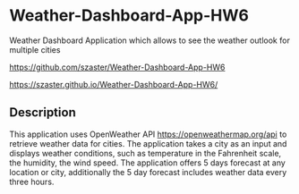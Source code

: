 # Weather-Dashboard-App-HW6
Weather Dashboard Application which allows to see the weather outlook for multiple cities

https://github.com/szaster/Weather-Dashboard-App-HW6

https://szaster.github.io/Weather-Dashboard-App-HW6/


## Description

This application uses OpenWeather API https://openweathermap.org/api to retrieve weather data for cities.
The application takes a city as an input and displays weather conditions, such as temperature in the Fahrenheit scale, the humidity, the wind speed. The application offers 5 days forecast at any location or city, additionally the 5 day forecast includes weather data every three hours.

